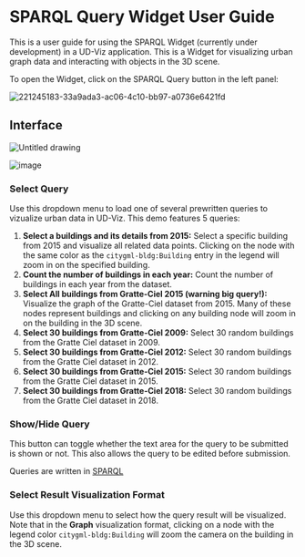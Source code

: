 # SPARQL Query Widget User Guide
This is a user guide for using the SPARQL Widget (currently under development) in a UD-Viz application. This is a Widget for visualizing urban graph data and interacting with objects in the 3D scene.

To open the Widget, click on the SPARQL Query button in the left panel:

![221245183-33a9ada3-ac06-4c10-bb97-a0736e6421fd](https://user-images.githubusercontent.com/23373264/221245352-7ec094e5-5a81-4a3a-a428-44a31bad0bec.png)

## Interface

![Untitled drawing](https://user-images.githubusercontent.com/23373264/193422973-43391ead-2bf9-4113-9e92-216a5426f60e.png)

![image](https://user-images.githubusercontent.com/23373264/221206638-b2d477d9-650d-47c4-be64-eb809f9538a5.png)

### Select Query
Use this dropdown menu to load one of several prewritten queries to vizualize urban data in UD-Viz. This demo features 5 queries:
1. **Select a buildings and its details from 2015:** Select a specific building from 2015 and visualize all related data points. Clicking on the node with the same color as the `citygml-bldg:Building` entry in the legend will zoom in on the specified building.
2. **Count the number of buildings in each year:** Count the number of buildings in each year from the dataset.
3. **Select All buildings from Gratte-Ciel 2015 (warning big query!):** Visualize the graph of the Gratte-Ciel dataset from 2015. Many of these nodes represent buildings and clicking on any building node will zoom in on the building in the 3D scene.
4. **Select 30 buildings from Gratte-Ciel 2009:** Select 30 random buildings from the Gratte Ciel dataset in 2009.
5. **Select 30 buildings from Gratte-Ciel 2012:** Select 30 random buildings from the Gratte Ciel dataset in 2012.
6. **Select 30 buildings from Gratte-Ciel 2015:** Select 30 random buildings from the Gratte Ciel dataset in 2015.
7. **Select 30 buildings from Gratte-Ciel 2018:** Select 30 random buildings from the Gratte Ciel dataset in 2018.

### Show/Hide Query
This button can toggle whether the text area for the query to be submitted is shown or not. This also allows the query to be edited before submission.

Queries are written in [SPARQL](https://www.w3.org/TR/sparql11-query/)

### Select Result Visualization Format
Use this dropdown menu to select how the query result will be visualized.
Note that in the **Graph** visualization format, clicking on a node with the legend color `citygml-bldg:Building` will zoom the camera on the building in the 3D scene.

